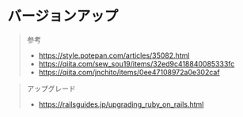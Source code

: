 
# バージョンアップ

> 参考
> - https://style.potepan.com/articles/35082.html
> - https://qiita.com/sew_sou19/items/32ed9c418840085333fc
> - https://qiita.com/jnchito/items/0ee47108972a0e302caf

> アップグレード
> - https://railsguides.jp/upgrading_ruby_on_rails.html
